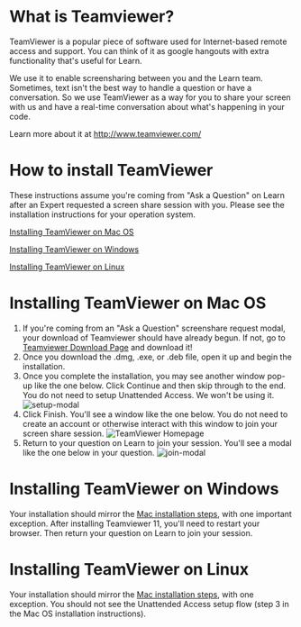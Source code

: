# What is Teamviewer?

TeamViewer is a popular piece of software used for Internet-based remote access and support. You can think of it as google hangouts with extra functionality that's useful for Learn.

We use it to enable screensharing between you and the Learn team. Sometimes, text isn't the best way to handle a question or have a conversation. So we use TeamViewer as a way for you to share your screen with us and have a real-time conversation about what's happening in your code.

 Learn more about it at http://www.teamviewer.com/

# How to install TeamViewer

These instructions assume you're coming from "Ask a Question" on Learn after an Expert requested a screen share session with you. Please see the installation instructions for your operation system.

[Installing TeamViewer on Mac OS](http://learn.co/help-center#installing-teamviewer-on-mac-os)

[Installing TeamViewer on Windows](http://learn.co/help-center#installing-teamviewer-on-Windows)

[Installing TeamViewer on Linux](http://learn.co/help-center#installing-teamviewer-on-Linux)

# Installing TeamViewer on Mac OS

1. If you're coming from an "Ask a Question" screenshare request modal, your download of Teamviewer should have already begun. If not, go to [Teamviewer Download Page](http://www.teamviewer.com/download/) and download it!
2. Once you download the .dmg, .exe, or .deb file, open it up and begin the installation.
3. Once you complete the installation, you may see another window pop-up like the one below. Click Continue and then skip through to the end. You do not need to setup Unattended Access. We won't be using it.  
![setup-modal](https://cloud.githubusercontent.com/assets/1326555/16464635/186f682c-3e09-11e6-8419-58fefa96f2a1.png)
4. Click Finish. You'll see a window like the one below. You do not need to create an account or otherwise interact with this window to join your screen share session. 
![TeamViewer Homepage](https://cloud.githubusercontent.com/assets/5470676/16694969/271fc2fa-450b-11e6-8079-79714ca52d4a.png)
5. Return to your question on Learn to join your session. You'll see a modal like the one below in your question. 
![join-modal](https://cloud.githubusercontent.com/assets/1326555/16524637/d138bbd8-3f76-11e6-92fe-e9840fe5952a.png)

# Installing TeamViewer on Windows
Your installation should mirror the [Mac installation steps](http://learn.co/help-center#installing-teamviewer-on-mac-os), with one important exception. After installing Teamviewer 11, you'll need to restart your browser. Then return your question on Learn to join your session.  

# Installing TeamViewer on Linux
Your installation should mirror the [Mac installation steps](http://learn.co/help-center#installing-teamviewer-on-mac-os), with one exception. You should not see the Unattended Access setup flow (step 3 in the Mac OS installation instructions). 
